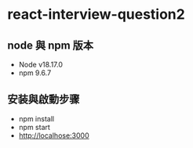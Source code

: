 # react-interview-question2

## node 與 npm 版本

- Node v18.17.0
- npm 9.6.7

## 安装與啟動步骤

- npm install
- npm start
- [http://localhose:3000](http://localhost:3000)
